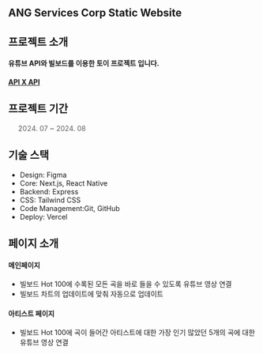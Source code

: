## ANG Services Corp Static Website

## 프로젝트 소개

#### 유튜브 API와 빌보드를 이용한 토이 프로젝트 입니다.
#### [API X API](https://www.apixapi.xyz/)


## 프로젝트 기간

> 2024. 07 ~ 2024. 08

## 기술 스택
- Design: Figma
- Core: Next.js, React Native
- Backend: Express
- CSS: Tailwind CSS
- Code Management:Git, GitHub
- Deploy: Vercel

## 페이지 소개

#### 메인페이지 
- 빌보드 Hot 100에 수록된 모든 곡을 바로 들을 수 있도록 유튜브 영상 연결
- 빌보드 차트의 업데이트에 맞춰 자동으로 업데이트
#### 아티스트 페이지 
- 빌보드 Hot 100에 곡이 들어간 아티스트에 대한 가장 인기 많았던 5개의 곡에 대한 유튜브 영상 연결  
